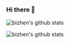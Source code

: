 ### Hi there 👋

<!--
**bizhen-yang/bizhen-yang** is a ✨ _special_ ✨ repository because its `README.md` (this file) appears on your GitHub profile.

Here are some ideas to get you started:

- 🔭 I’m currently working on ...
- 🌱 I’m currently learning ...
- 👯 I’m looking to collaborate on ...
- 🤔 I’m looking for help with ...
- 💬 Ask me about ...
- 📫 How to reach me: ...
- 😄 Pronouns: ...
- ⚡ Fun fact: ...
-->

![bizhen's github stats](https://github-readme-stats.vercel.app/api?username=bizhen-yang&show_icons=true&theme=radical) 


![bizhen's github stats](https://github-readme-stats.vercel.app/api?username=bizhen-yang&theme=radical) 
